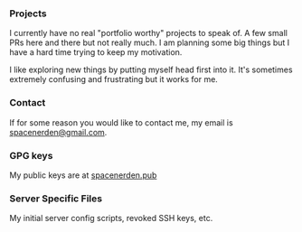 ### Projects

I currently have no real "portfolio worthy" projects to speak of. A few small PRs here and there but not really much.
I am planning some big things but I have a hard time trying to keep my motivation.

I like exploring new things by putting myself head first into it. It's sometimes extremely confusing and frustrating but it works for me.

### Contact
If for some reason you would like to contact me, my email is spacenerden@gmail.com.

### GPG keys
My public keys are at [spacenerden.pub](spacenerden.pub)

### Server Specific Files
My initial server config scripts, revoked SSH keys, etc.
